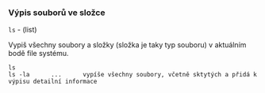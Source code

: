 ### Výpis souborů ve složce

`ls` - (list)

Vypiš všechny soubory a složky (složka je taky typ souboru) v aktuálním bodě file systému.

```shell
ls
ls -la      ...      vypíše všechny soubory, včetně sktytých a přidá k výpisu detailní informace
```
